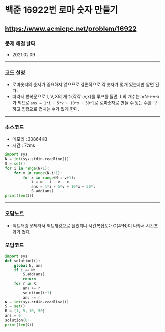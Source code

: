 # 백준 16922번 로마 숫자 만들기
https://www.acmicpc.net/problem/16922
---

### 문제 해결 날짜
- 2021.02.09
---

### 코드 설명
- 로마숫자의 순서가 중요하지 않으므로 결론적으로 각 숫자가 몇개 있는지만 알면 된다.
- 따라서 반복문으로 I, V, X의 개수(각각 i,v,x)를 루프를 돌면, L의 개수는 l=N-i-v-x가 되므로 ```ans = 1*i + 5*v + 10*x + 50*l```로 로마숫자로 만들 수 있는 수를 구하고 집합으로 겹치는 수가 없게 한다.
---

### 소스코드
- 메모리 : 30864KB
- 시간 : 72ms
```Python
import sys
N = int(sys.stdin.readline())
S = set()
for i in range(N+1):
    for v in range(N-i+1):
        for x in range(N-i-v+1):
            l = N - i - v - x
            ans = 1*i + 5*v + 10*x + 50*l
            S.add(ans)
print(len(S))
```
---
### 오답노트
- 백트래킹 문제라서 백트래킹으로 풀었더니 시간복잡도가 O(4^N)이 나와서 시간초과가 떴다.

### 오답코드
```Python
import sys
def solution(i):
    global N, ans
    if i == N:
        S.add(ans)
        return
    for r in R:
        ans += r
        solution(i+1)
        ans -= r
N = int(sys.stdin.readline())
S = set()
R = [1, 5, 10, 50]
ans = 0
solution(0)
print(len(S))
```